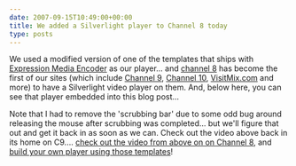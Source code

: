 ```yaml
---
date: 2007-09-15T10:49:00+00:00
title: We added a Silverlight player to Channel 8 today
type: posts
---
```



We used a modified version of one of the templates that ships with [Expression Media Encoder](http://www.microsoft.com/expression/products/overview.aspx?key=media) as our player... and [channel 8](http://channel8.msdn.com/) has become the first of our sites (which include [Channel 9](http://channel9.msdn.com), [Channel 10](http://on10.net), [VisitMix.com](http://VisitMix.com) and more) to have a Silverlight video player on them. And, below here, you can see that player embedded into this blog post...



Note that I had to remove the 'scrubbing bar' due to some odd bug around releasing the mouse after scrubbing was completed... but we'll figure that out and get it back in as soon as we can. Check out the video above back in its home on C9.... [check out the video from above on on Channel 8](http://channel8.msdn.com/Posts/4/), and [build your own player using those templates](http://timheuer.com/blog/archive/2007/09/11/expression-encoder-custom-templates.aspx)!
